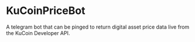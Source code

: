 # KuCoinPriceBot
A telegram bot that can be pinged to return digital asset price data live from the KuCoin Developer API.
